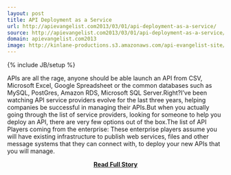 ```yaml
---
layout: post
title: API Deployment as a Service
url: http://apievangelist.com2013/03/01/api-deployment-as-a-service/
source: http://apievangelist.com2013/03/01/api-deployment-as-a-service/
domain: apievangelist.com2013
image: http://kinlane-productions.s3.amazonaws.com/api-evangelist-site/blog/tag-cloud-api-service-providers.png
---
```

{% include JB/setup %}<p>APIs are all the rage, anyone should be able launch an API from CSV, Microsoft Excel, Google Spreadsheet or the common databases such as MySQL, PostGres, Amazon RDS, Microsoft SQL Server.Right?I’ve been watching API service providers evolve for the last three years, helping companies be successful in managing their APIs.But when you actually going through the list of service providers, looking for someone to help you deploy an API, there are very few options out of the box.The list of API Players coming from the enterprise: These enterprise players assume you will have existing infrastructure to publish web services, files and other message systems that they can connect with, to deploy your new APIs that you will manage.</p>
<center><p><a href="http://apievangelist.com2013/03/01/api-deployment-as-a-service/" style='padding:25px; font-sze:18px; font-weight: bold;'>Read Full Story</a></p></center>
